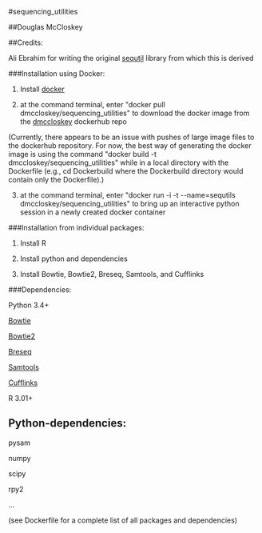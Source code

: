 #sequencing_utilities

##Douglas McCloskey


##Credits:

Ali Ebrahim for writing the original [sequtil](http://github.com/SBRG) library from which this is derived

###Installation using Docker:

1. Install [docker](https://docs.docker.com/installation/)

2. at the command terminal, enter "docker pull dmccloskey/sequencing_utilities" to download the docker image from the [dmccloskey](https://hub.docker.com/u/dmccloskey/) dockerhub repo

(Currently, there appears to be an issue with pushes of large image files to the dockerhub repository.  For now, the best way of generating the docker image is using the command "docker build -t dmccloskey/sequencing_utilities" while in a local directory with the Dockerfile (e.g., cd Dockerbuild where the Dockerbuild directory would contain only the Dockerfile).)

3. at the command terminal, enter "docker run -i -t --name=sequtils dmccloskey/sequencing_utilities" to bring up an interactive python session in a newly created docker container

###Installation from individual packages:

1.	Install R

2.	Install python and dependencies

3.  Install Bowtie, Bowtie2, Breseq, Samtools, and Cufflinks

###Dependencies:

Python 3.4+

[Bowtie](https://github.com/BenLangmead/bowtie)

[Bowtie2](https://github.com/BenLangmead/bowtie2)

[Breseq](https://github.com/barricklab/breseq)

[Samtools](http://samtools.sourceforge.net/)

[Cufflinks](http://cole-trapnell-lab.github.io/cufflinks/announcements/cufflinks-github/)

R 3.01+

Python-dependencies:
-------------------
pysam

numpy

scipy

rpy2

...

(see Dockerfile for a complete list of all packages and dependencies)